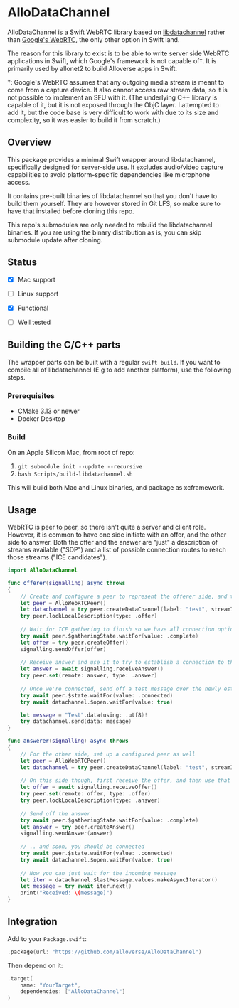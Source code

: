 # AlloDataChannel

AlloDataChannel is a Swift WebRTC library based on [libdatachannel](https://github.com/paullouisageneau/libdatachannel) 
rather than [Google's WebRTC](https://webrtc.googlesource.com/src/+/refs/heads/main/docs/native-code), 
the only other option in Swift land.

The reason for this library to exist is to be able to write server side WebRTC applications in Swift, 
which Google's framework is not capable of†. It is primarily used by allonet2 to build Alloverse apps in Swift.

†: Google's WebRTC assumes that any outgoing media stream is meant to come from a capture device. It also cannot 
   access raw stream data, so it is not possible to implement an SFU with it. (The underlying C++ library is capable 
   of it, but it is not exposed through the ObjC layer. I attempted to add it, but the code base is very difficult 
   to work with due to its size and complexity, so it was easier to build it from scratch.)

## Overview

This package provides a minimal Swift wrapper around libdatachannel, specifically designed for server-side use. 
It excludes audio/video capture capabilities to avoid platform-specific dependencies like microphone access.

It contains pre-built binaries of libdatachannel so that you don't have to build them yourself. They are however 
stored in Git LFS, so make sure to have that installed before cloning this repo.

This repo's submodules are only needed to rebuild the libdatachannel binaries. If you are using the binary 
distribution as is, you can skip submodule update after cloning.

## Status

- [x] Mac support
- [ ] Linux support
- [x] Functional
- [ ] Well tested


## Building the C/C++ parts

The wrapper parts can be built with a regular `swift build`. If you want to compile all of libdatachannel 
(E g to add another platform), use the following steps.

### Prerequisites

* CMake 3.13 or newer
* Docker Desktop

### Build

On an Apple Silicon Mac, from root of repo:

1. `git submodule init --update --recursive`
2. `bash Scripts/build-libdatachannel.sh`

This will build both Mac and Linux binaries, and package as xcframework.

## Usage

WebRTC is peer to peer, so there isn't quite a server and client role. However, it is common to have one side initiate with an offer, and the other side to answer. Both the offer and the answer are "just" a description of streams available ("SDP") and a list of possible connection routes to reach those streams ("ICE candidates").

```swift
import AlloDataChannel

func offerer(signalling) async throws
{
    // Create and configure a peer to represent the offerer side, and then lock configuration.
    let peer = AlloWebRTCPeer()
    let datachannel = try peer.createDataChannel(label: "test", streamId: 1, negotiated: true)
    try peer.lockLocalDescription(type: .offer)
    
    // Wait for ICE gathering to finish so we have all connection options available, and then send off an offer to the answerer side (over websockets or some other signalling transport)
    try await peer.$gatheringState.waitFor(value: .complete)
    let offer = try peer.createOffer()
    signalling.sendOffer(offer)
    
    // Receive answer and use it to try to establish a connection to the other peer
    let answer = await signalling.receiveAnswer()
    try peer.set(remote: answer, type: .answer)
    
    // Once we're connected, send off a test message over the newly established data channel!
    try await peer.$state.waitFor(value: .connected)
    try await datachannel.$open.waitFor(value: true)

    let message = "Test".data(using: .utf8)!
    try datachannel.send(data: message)
}

func answerer(signalling) async throws
{
    // For the other side, set up a configured peer as well
    let peer = AlloWebRTCPeer()
    let datachannel = try peer.createDataChannel(label: "test", streamId: 1, negotiated: true)
    
    // On this side though, first receive the offer, and then use that to generate an answer
    let offer = await signalling.receiveOffer()
    try peer.set(remote: offer, type: .offer)
    try peer.lockLocalDescription(type: .answer)
    
    // Send off the answer
    try await peer.$gatheringState.waitFor(value: .complete)
    let answer = try peer.createAnswer()
    signalling.sendAnswer(answer)
    
    // .. and soon, you should be connected
    try await peer.$state.waitFor(value: .connected)
    try await datachannel.$open.waitFor(value: true)
    
    // Now you can just wait for the incoming message
    let iter = datachannel.$lastMessage.values.makeAsyncIterator()
    let message = try await iter.next()
    print("Received: \(message)")
}

```

## Integration

Add to your `Package.swift`:

```swift
.package(url: "https://github.com/alloverse/AlloDataChannel")
```

Then depend on it:

```swift
.target(
    name: "YourTarget",
    dependencies: ["AlloDataChannel"]
)
```

